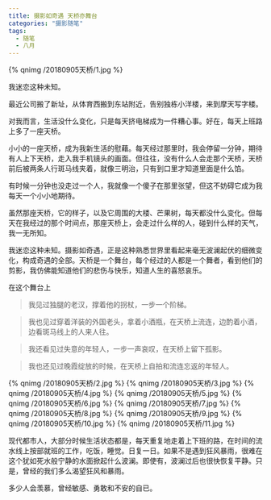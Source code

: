 ```yaml
---
title: 摄影如奇遇 天桥亦舞台
categories: "摄影随笔"
tags:
  - 随笔
  - 八月    
---
```


{% qnimg /20180905天桥/1.jpg %}

我迷恋这种未知。

<!-- more -->

最近公司搬了新址，从体育西搬到东站附近，告别独栋小洋楼，来到摩天写字楼。

对我而言，生活没什么变化，只是每天挤电梯成为一件糟心事。好在，每天上班路上多了一座天桥。

小小的一座天桥，成为我新生活的慰藉。每天经过那里时，我会停留一分钟，期待有人上下天桥，走入我手机镜头的画面。但往往，没有什么人会走那个天桥，天桥前后被两条人行斑马线夹着，就像三明治，只有到口里才知道里面是什么馅。

有时候一分钟也没走过一个人，我就像一个傻子在那里张望，但这不妨碍它成为我每天一个小小地期待。

虽然那座天桥，它的样子，以及它周围的大楼、芒果树，每天都没什么变化。但每天在我经过的那个时间点，那座天桥上，会走过什么样的人，碰到什么样的天气，我一无所知。

我迷恋这种未知。摄影如奇遇，正是这种熟悉世界里看起来毫无波澜起伏的细微变化，构成奇遇的全部。天桥是一个舞台，每个经过的人都是一个舞者，看到他们的剪影，我仿佛能知道他们的悲伤与快乐，知道人生的喜怒哀乐。

在这个舞台上

>我见过独腿的老汉，撑着他的拐杖，一步一个阶梯。

>我也见过穿着洋装的外国老头，拿着小酒瓶，在天桥上流连，边酌着小酒，边看斑马线上的人来人往。

>我还看见过失意的年轻人，一步一声哀叹，在天桥上留下孤影。

>我也还见过晚霞绽放的时候，在天桥上自拍和流连忘返的年轻人。

{% qnimg /20180905天桥/2.jpg %}
{% qnimg /20180905天桥/3.jpg %}
{% qnimg /20180905天桥/4.jpg %}
{% qnimg /20180905天桥/5.jpg %}
{% qnimg /20180905天桥/6.jpg %}
{% qnimg /20180905天桥/7.jpg %}
{% qnimg /20180905天桥/8.jpg %}
{% qnimg /20180905天桥/9.jpg %}
{% qnimg /20180905天桥/10.jpg %}
{% qnimg /20180905天桥/11.jpg %}

现代都市人，大部分时候生活状态都是，每天重复地走着上下班的路，在时间的流水线上按部就班的工作，吃饭，睡觉。日复一日。如果不是遇到狂风暴雨，很难在这个犹如死水般宁静的水面掀起什么波澜。即使有，波澜过后也很快恢复平静。只是，曾经的我们多么渴望狂风和暴雨。

多少人会羡慕，曾经敏感、勇敢和不安的自已。
